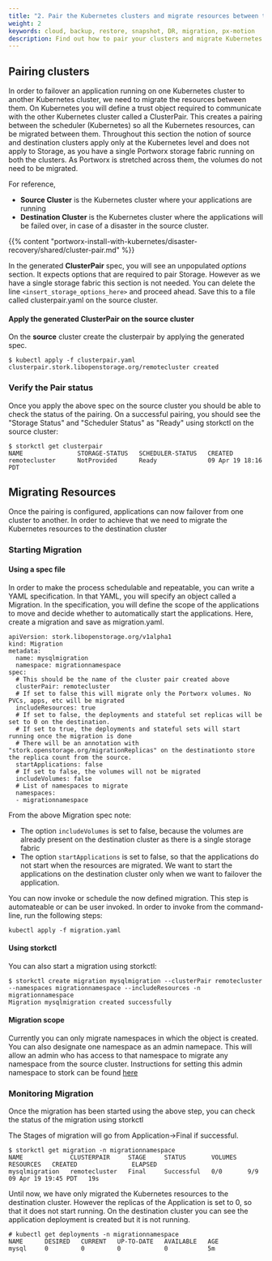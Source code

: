```yaml
---
title: "2. Pair the Kubernetes clusters and migrate resources between them"
weight: 2
keywords: cloud, backup, restore, snapshot, DR, migration, px-motion
description: Find out how to pair your clusters and migrate Kubernetes resources between them
---
```


## Pairing clusters
In order to failover an application running on one Kubernetes cluster to another Kubernetes cluster, we need to migrate the resources between them.
On Kubernetes you will define a trust object required to communicate with the other Kubernetes cluster called a ClusterPair. This creates a pairing between the scheduler (Kubernetes) so all the Kubernetes resources, 
can be migrated between them. Throughout this section the notion of source and destination clusters apply only at the Kubernetes level and does not apply to Storage, as you have a single Portworx storage fabric running on both the clusters.
As Portworx is stretched across them, the volumes do not need to be migrated. 

For reference,

* **Source Cluster** is the Kubernetes cluster where your applications are running
* **Destination Cluster** is the Kubernetes cluster where the applications will be failed over, in case of a disaster in the source cluster.

{{% content "portworx-install-with-kubernetes/disaster-recovery/shared/cluster-pair.md" %}}

In the generated **ClusterPair** spec, you will see an unpopulated *options* section. It expects options that are required to pair Storage. However as we have a single storage fabric this section is not needed.
You can delete the line `<insert_storage_options_here>` and proceed ahead.
Save this to a file called clusterpair.yaml on the source cluster.

#### Apply the generated ClusterPair on the source cluster

On the **source** cluster create the clusterpair by applying the generated spec.
```
$ kubectl apply -f clusterpair.yaml
clusterpair.stork.libopenstorage.org/remotecluster created
```

### Verify the Pair status
Once you apply the above spec on the source cluster you should be able to check the status of the pairing. On a successful pairing, you should
see the "Storage Status" and "Scheduler Status" as "Ready" using storkctl on the
source cluster:
```
$ storkctl get clusterpair
NAME               STORAGE-STATUS   SCHEDULER-STATUS   CREATED
remotecluster      NotProvided      Ready              09 Apr 19 18:16 PDT
```

## Migrating Resources
Once the pairing is configured, applications can now failover from one cluster to another. In order to achieve that we need to 
migrate the Kubernetes resources to the destination cluster

### Starting Migration

#### Using a spec file
In order to make the process schedulable and repeatable, you can write a YAML
specification. In that YAML, you will specify an object called a Migration.
In the specification, you will define the scope of the 
applications to move and decide whether to automatically start the applications.
Here, create a migration and save as migration.yaml.
```
apiVersion: stork.libopenstorage.org/v1alpha1
kind: Migration
metadata:
  name: mysqlmigration
  namespace: migrationnamespace
spec:
  # This should be the name of the cluster pair created above
  clusterPair: remotecluster
  # If set to false this will migrate only the Portworx volumes. No PVCs, apps, etc will be migrated
  includeResources: true
  # If set to false, the deployments and stateful set replicas will be set to 0 on the destination.
  # If set to true, the deployments and stateful sets will start running once the migration is done
  # There will be an annotation with "stork.openstorage.org/migrationReplicas" on the destinationto store the replica count from the source.
  startApplications: false
  # If set to false, the volumes will not be migrated
  includeVolumes: false
  # List of namespaces to migrate
  namespaces:
  - migrationnamespace
```

From the above Migration spec note:

* The option `includeVolumes` is set to false, because the volumes are already present on the destination cluster as there is a single storage fabric
* The option `startApplications` is set to false, so that the applications do not start when the resources are migrated. We want to start the applications on the destination cluster only when we want to failover the application.


You can now invoke or schedule the now defined migration. This step is automateable or can
be user invoked. In order to invoke from the command-line, run the following
steps:

```
kubectl apply -f migration.yaml
```

#### Using storkctl
You can also start a migration using storkctl:
```
$ storkctl create migration mysqlmigration --clusterPair remotecluster --namespaces migrationnamespace --includeResources -n migrationnamespace
Migration mysqlmigration created successfully
```

#### Migration scope
Currently you can only migrate namespaces in which the object is created. You
can also designate one namespace as an admin namepace. This will allow an admin
who has access to that namespace to migrate any namespace from the source
cluster. Instructions for setting this admin namespace to stork can be found
[here](/portworx-install-with-kubernetes/migration/px-motion/cluster-admin-namespace)

### Monitoring Migration
Once the migration has been started using the above step, you can check the status of the migration using storkctl

The Stages of migration will go from Application→Final if successful.
```
$ storkctl get migration -n migrationnamespace
NAME             CLUSTERPAIR     STAGE     STATUS       VOLUMES   RESOURCES   CREATED               ELAPSED
mysqlmigration   remotecluster   Final     Successful   0/0       9/9         09 Apr 19 19:45 PDT   19s
```

Until now, we have only migrated the Kubernetes resources to the destination cluster. However the replicas of the Application is set to 0, so that it does not start running. On the destination cluster
you can see the application deployment is created but it is not running.

```
# kubectl get deployments -n migrationnamespace
NAME      DESIRED   CURRENT   UP-TO-DATE   AVAILABLE   AGE
mysql     0         0         0            0           5m
```